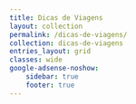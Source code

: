 ```yaml
---
title: Dicas de Viagens
layout: collection
permalink: /dicas-de-viagens/
collection: dicas-de-viagens
entries_layout: grid
classes: wide
google-adsense-noshow:
    sidebar: true
    footer: true
---
```

